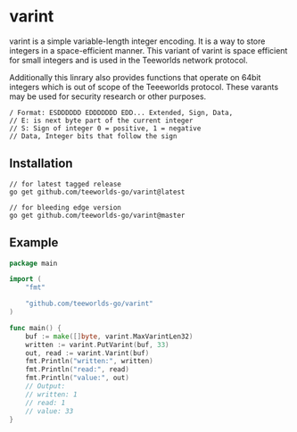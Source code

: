 # varint

varint is a simple variable-length integer encoding. It is a way to store integers in a space-efficient manner.
This variant of varint is space efficient for small integers and is used in the Teeworlds network protocol.

Additionally this linrary also provides functions that operate on 64bit integers which is out of scope of the Teeeworlds protocol.
These varants may be used for security research or other purposes.

```text
/ Format: ESDDDDDD EDDDDDDD EDD... Extended, Sign, Data,
// E: is next byte part of the current integer
// S: Sign of integer 0 = positive, 1 = negative
// Data, Integer bits that follow the sign
```

## Installation
```shell
// for latest tagged release
go get github.com/teeworlds-go/varint@latest

// for bleeding edge version
go get github.com/teeworlds-go/varint@master
```

## Example

```go
package main

import (
	"fmt"

	"github.com/teeworlds-go/varint"
)

func main() {
	buf := make([]byte, varint.MaxVarintLen32)
	written := varint.PutVarint(buf, 33)
	out, read := varint.Varint(buf)
	fmt.Println("written:", written)
	fmt.Println("read:", read)
	fmt.Println("value:", out)
	// Output:
	// written: 1
	// read: 1
	// value: 33
}
```


